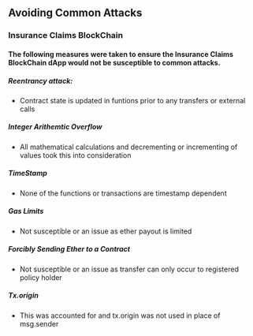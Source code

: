 ﻿## Avoiding Common Attacks

### Insurance Claims BlockChain

#### The following measures were taken to ensure the Insurance Claims BlockChain dApp would not be susceptible to common attacks.


##### Reentrancy attack:
 - Contract state is  updated in funtions prior to any transfers or external calls

##### Integer Arithemtic Overflow
 - All mathematical calculations and decrementing or incrementing of values took this into consideration

##### TimeStamp
 - None of the functions or transactions are timestamp dependent

##### Gas Limits
 - Not susceptible or an issue as ether payout is limited

##### Forcibly Sending Ether to a Contract
 - Not susceptible or an issue as transfer can only occur to registered policy holder

##### Tx.origin
 - This was accounted for and tx.origin was not used in place of msg.sender



